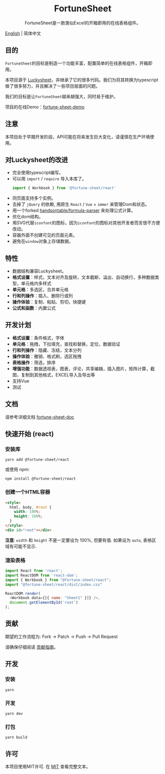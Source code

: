 
<h1 align="center">FortuneSheet</h1>
<p align="center">FortuneSheet是一款类似Excel的开箱即用的在线表格组件。</p>

[English](./README.md) | 简体中文

## 目的

`FortuneSheet`的目标是制造一个功能丰富，配置简单的在线表格组件，开箱即用。

本项目源于 [Luckysheet](https://github.com/mengshukeji/Luckysheet)，并继承了它的很多代码。我们为将其转换为typescript做了很多努力，并且解决了一些项目层面的问题。

我们的目标是让`FortuneSheet`越来越强大，同时易于维护。

项目的在线Demo：[fortune-sheet-demo](https://ruilisi.github.io/fortune-sheet-demo/)

## 注意
本项目处于早期开发阶段，API可能在将来发生巨大变化，请谨慎在生产环境使用。

## 对Luckysheet的改进

- 完全使用typescript编写。
- 可以用 `import` / `require` 导入本库了。
  ```js
  import { Workbook } from '@fortune-sheet/react'
  ```
- 同页面支持多个实例。
- 去掉了 `jQuery` 的依赖, 用原生 `React` / `Vue` + `immer` 来管理Dom和状态。
- 用一个forked [handsontable/formula-parser](https://github.com/handsontable/formula-parser) 来处理公式计算。
- 优化dom结构。
- 用SVG代替`iconfont`的图标，因为`iconfont`的图标对其他开发者而言很不方便改动。
- 容器外面不创建可见的页面元素。
- 避免在`window`对象上存储数据。

## 特性

- 数据结构兼容Luckysheet。
- **格式设置**：样式，文本对齐及旋转，文本截断、溢出、自动换行，多种数据类型，单元格内多样式
- **单元格**：多选区，合并单元格
- **行和列操作**：插入、删除行或列
- **操作体验**：复制、粘贴、剪切，快捷键
- **公式和函数**：内置公式

## 开发计划
- **格式设置**：条件格式，字体
- **单元格**：拖拽，下拉填充，查找和替换，定位，数据验证
- **行和列操作**：隐藏、冻结，文本分列
- **操作体验**：撤销、格式刷，选区拖拽
- **表格操作**：筛选，排序
- **增强功能**：数据透视表，图表，评论，共享编辑，插入图片，矩阵计算，截图，复制到其他格式，EXCEL导入及导出等
- 支持Vue
- 测试


## 文档

请参考详细文档 [fortune-sheet-doc](https://ruilisi.github.io/fortune-sheet-doc/)

## 快速开始 (react)

### 安装库
```shell
yarn add @fortune-sheet/react
```
或使用 npm:
```shell
npm install @fortune-sheet/react
```

### 创建一个HTML容器
```html
<style>
  html, body, #root {
    width: 100%;
    height: 100%;
  }
</style>
<div id="root"></div>
```

**注意**: `width` 和 `height` 不是一定要设为 100%, 但要有值. 如果设为 `auto`, 表格区域有可能不显示.

### 渲染表格

```js
import React from 'react';
import ReactDOM from 'react-dom';
import { Workbook } from "@fortune-sheet/react";
import "@fortune-sheet/react/dist/index.css"

ReactDOM.render(
  <Workbook data={[{ name: "Sheet1" }]} />,
  document.getElementById('root')
);
```

## 贡献
期望的工作流程为: Fork -> Patch -> Push -> Pull Request

请确保仔细阅读 [贡献指南](https://ruilisi.github.io/fortune-sheet-docs/zh/guide/contribute.html)。


## 开发
### 安装
```shell
yarn
```

### 开发
```shell
yarn dev
```

### 打包
```shell
yarn build
```

## 许可
本项目使用MIT许可. 在 [MIT](http://opensource.org/licenses/MIT) 查看完整文本。